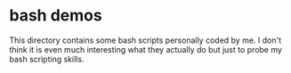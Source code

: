 bash demos
==========

This directory contains some bash scripts personally coded by me. I don't think it is even much interesting
what they actually do but just to probe my bash scripting skills.
